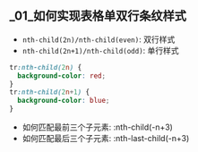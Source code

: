 ## _01_如何实现表格单双行条纹样式

+ `nth-child(2n)/nth-child(even)`: 双行样式
+ `nth-child(2n+1)/nth-child(odd)`: 单行样式

```css
tr:nth-child(2n) {
  background-color: red;
}
tr:nth-child(2n+1) {
  background-color: blue;
}
```

+ 如何匹配最前三个子元素: :nth-child(-n+3)
+ 如何匹配最后三个子元素: :nth-last-child(-n+3)
